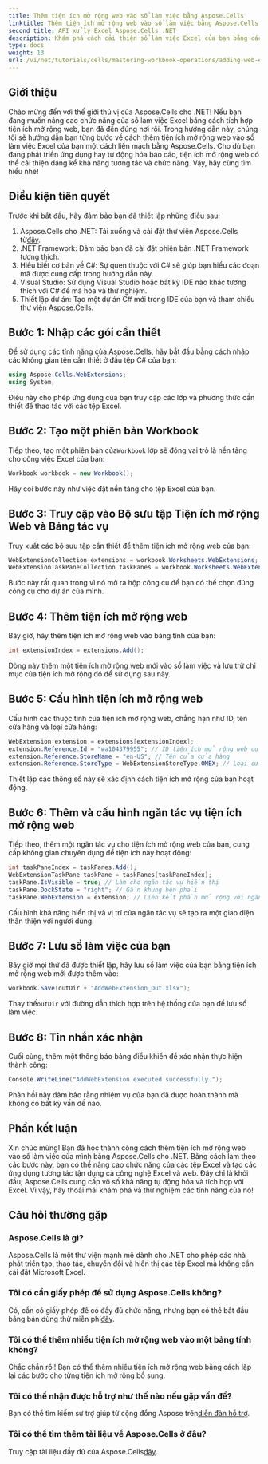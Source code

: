 ```yaml
---
title: Thêm tiện ích mở rộng web vào sổ làm việc bằng Aspose.Cells
linktitle: Thêm tiện ích mở rộng web vào sổ làm việc bằng Aspose.Cells
second_title: API xử lý Excel Aspose.Cells .NET
description: Khám phá cách cải thiện sổ làm việc Excel của bạn bằng cách tích hợp tiện ích mở rộng web bằng Aspose.Cells cho .NET. Hướng dẫn từng bước này bao gồm các điều kiện tiên quyết, ví dụ mã chi tiết.
type: docs
weight: 13
url: /vi/net/tutorials/cells/mastering-workbook-operations/adding-web-extension/
---
```

## Giới thiệu

Chào mừng đến với thế giới thú vị của Aspose.Cells cho .NET! Nếu bạn đang muốn nâng cao chức năng của sổ làm việc Excel bằng cách tích hợp tiện ích mở rộng web, bạn đã đến đúng nơi rồi. Trong hướng dẫn này, chúng tôi sẽ hướng dẫn bạn từng bước về cách thêm tiện ích mở rộng web vào sổ làm việc Excel của bạn một cách liền mạch bằng Aspose.Cells. Cho dù bạn đang phát triển ứng dụng hay tự động hóa báo cáo, tiện ích mở rộng web có thể cải thiện đáng kể khả năng tương tác và chức năng. Vậy, hãy cùng tìm hiểu nhé!

## Điều kiện tiên quyết

Trước khi bắt đầu, hãy đảm bảo bạn đã thiết lập những điều sau:

1.  Aspose.Cells cho .NET: Tải xuống và cài đặt thư viện Aspose.Cells từ[đây](https://releases.aspose.com/cells/net/).
2. .NET Framework: Đảm bảo bạn đã cài đặt phiên bản .NET Framework tương thích.
3. Hiểu biết cơ bản về C#: Sự quen thuộc với C# sẽ giúp bạn hiểu các đoạn mã được cung cấp trong hướng dẫn này.
4. Visual Studio: Sử dụng Visual Studio hoặc bất kỳ IDE nào khác tương thích với C# để mã hóa và thử nghiệm.
5. Thiết lập dự án: Tạo một dự án C# mới trong IDE của bạn và tham chiếu thư viện Aspose.Cells.

## Bước 1: Nhập các gói cần thiết

Để sử dụng các tính năng của Aspose.Cells, hãy bắt đầu bằng cách nhập các không gian tên cần thiết ở đầu tệp C# của bạn:

```csharp
using Aspose.Cells.WebExtensions;
using System;
```

Điều này cho phép ứng dụng của bạn truy cập các lớp và phương thức cần thiết để thao tác với các tệp Excel.

## Bước 2: Tạo một phiên bản Workbook

 Tiếp theo, tạo một phiên bản của`Workbook` lớp sẽ đóng vai trò là nền tảng cho công việc Excel của bạn:

```csharp
Workbook workbook = new Workbook();
```

Hãy coi bước này như việc đặt nền tảng cho tệp Excel của bạn.

## Bước 3: Truy cập vào Bộ sưu tập Tiện ích mở rộng Web và Bảng tác vụ

Truy xuất các bộ sưu tập cần thiết để thêm tiện ích mở rộng web của bạn:

```csharp
WebExtensionCollection extensions = workbook.Worksheets.WebExtensions;
WebExtensionTaskPaneCollection taskPanes = workbook.Worksheets.WebExtensionTaskPanes;
```

Bước này rất quan trọng vì nó mở ra hộp công cụ để bạn có thể chọn đúng công cụ cho dự án của mình.

## Bước 4: Thêm tiện ích mở rộng web

Bây giờ, hãy thêm tiện ích mở rộng web vào bảng tính của bạn:

```csharp
int extensionIndex = extensions.Add();
```

Dòng này thêm một tiện ích mở rộng web mới vào sổ làm việc và lưu trữ chỉ mục của tiện ích mở rộng đó để sử dụng sau này.

## Bước 5: Cấu hình tiện ích mở rộng web

Cấu hình các thuộc tính của tiện ích mở rộng web, chẳng hạn như ID, tên cửa hàng và loại cửa hàng:

```csharp
WebExtension extension = extensions[extensionIndex];
extension.Reference.Id = "wa104379955"; // ID tiện ích mở rộng web của bạn
extension.Reference.StoreName = "en-US"; // Tên của cửa hàng
extension.Reference.StoreType = WebExtensionStoreType.OMEX; // Loại cửa hàng
```

Thiết lập các thông số này sẽ xác định cách tiện ích mở rộng của bạn hoạt động.

## Bước 6: Thêm và cấu hình ngăn tác vụ tiện ích mở rộng web

Tiếp theo, thêm một ngăn tác vụ cho tiện ích mở rộng web của bạn, cung cấp không gian chuyên dụng để tiện ích này hoạt động:

```csharp
int taskPaneIndex = taskPanes.Add();
WebExtensionTaskPane taskPane = taskPanes[taskPaneIndex];
taskPane.IsVisible = true; // Làm cho ngăn tác vụ hiển thị
taskPane.DockState = "right"; // Gắn khung bên phải
taskPane.WebExtension = extension; // Liên kết phần mở rộng với ngăn tác vụ
```

Cấu hình khả năng hiển thị và vị trí của ngăn tác vụ sẽ tạo ra một giao diện thân thiện với người dùng.

## Bước 7: Lưu sổ làm việc của bạn

Bây giờ mọi thứ đã được thiết lập, hãy lưu sổ làm việc của bạn bằng tiện ích mở rộng web mới được thêm vào:

```csharp
workbook.Save(outDir + "AddWebExtension_Out.xlsx");
```

 Thay thế`outDir` với đường dẫn thích hợp trên hệ thống của bạn để lưu sổ làm việc.

## Bước 8: Tin nhắn xác nhận

Cuối cùng, thêm một thông báo bảng điều khiển để xác nhận thực hiện thành công:

```csharp
Console.WriteLine("AddWebExtension executed successfully.");
```

Phản hồi này đảm bảo rằng nhiệm vụ của bạn đã được hoàn thành mà không có bất kỳ vấn đề nào.

## Phần kết luận

Xin chúc mừng! Bạn đã học thành công cách thêm tiện ích mở rộng web vào sổ làm việc của mình bằng Aspose.Cells cho .NET. Bằng cách làm theo các bước này, bạn có thể nâng cao chức năng của các tệp Excel và tạo các ứng dụng tương tác tận dụng cả công nghệ Excel và web. Đây chỉ là khởi đầu; Aspose.Cells cung cấp vô số khả năng tự động hóa và tích hợp với Excel. Vì vậy, hãy thoải mái khám phá và thử nghiệm các tính năng của nó!

## Câu hỏi thường gặp

### Aspose.Cells là gì?
Aspose.Cells là một thư viện mạnh mẽ dành cho .NET cho phép các nhà phát triển tạo, thao tác, chuyển đổi và hiển thị các tệp Excel mà không cần cài đặt Microsoft Excel.

### Tôi có cần giấy phép để sử dụng Aspose.Cells không?
Có, cần có giấy phép để có đầy đủ chức năng, nhưng bạn có thể bắt đầu bằng bản dùng thử miễn phí[đây](https://releases.aspose.com/).

### Tôi có thể thêm nhiều tiện ích mở rộng web vào một bảng tính không?
Chắc chắn rồi! Bạn có thể thêm nhiều tiện ích mở rộng web bằng cách lặp lại các bước cho từng tiện ích mở rộng bổ sung.

### Tôi có thể nhận được hỗ trợ như thế nào nếu gặp vấn đề?
 Bạn có thể tìm kiếm sự trợ giúp từ cộng đồng Aspose trên[diễn đàn hỗ trợ](https://forum.aspose.com/c/cells/9).

### Tôi có thể tìm thêm tài liệu về Aspose.Cells ở đâu?
 Truy cập tài liệu đầy đủ của Aspose.Cells[đây](https://reference.aspose.com/cells/net/).
